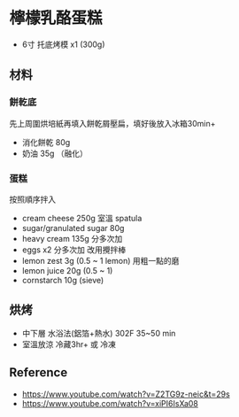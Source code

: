 # 檸檬乳酪蛋糕

- 6寸 托底烤模 x1 (300g)

## 材料

### 餅乾底

先上周圍烘培紙再填入餅乾屑壓扁，填好後放入冰箱30min+

- 消化餅乾 80g 
- 奶油 35g （融化）

### 蛋糕

按照順序拌入

- cream cheese 250g 室溫 spatula
- sugar/granulated sugar 80g
- heavy cream 135g 分多次加
- eggs x2 分多次加 改用攪拌棒
- lemon zest 3g (0.5 ~ 1 lemon) 用粗一點的磨
- lemon juice 20g (0.5 ~ 1)
- cornstarch 10g (sieve)

## 烘烤

- 中下層 水浴法(鋁箔+熱水) 302F 35~50 min
- 室溫放涼 冷藏3hr+ 或 冷凍

## Reference

- https://www.youtube.com/watch?v=Z2TG9z-neic&t=29s
- https://www.youtube.com/watch?v=xiPI6IsXa08
